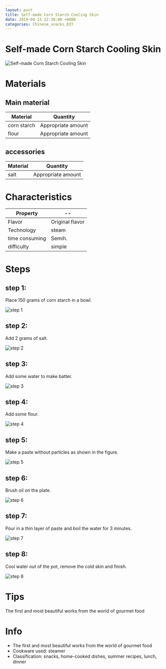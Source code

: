 ```yaml
---
layout: post
title: Self-made Corn Starch Cooling Skin
date: 2019-04-15 22:30:00 +0800
categories: Chinese_snacks_DIY
---
```


# Self-made Corn Starch Cooling Skin

![Self-made Corn Starch Cooling Skin]({{site.baseurl}}/img/407958/407958.jpg)

# Materials


## Main material

Material|Quantity
--|--
corn starch|Appropriate amount
flour|Appropriate amount

## accessories

Material|Quantity
--|--
salt|Appropriate amount

# Characteristics

Property|--
--|--
Flavor|Original flavor
Technology|steam
time consuming|Semih.
difficulty|simple

# Steps

## step 1:

Place 150 grams of corn starch in a bowl.

![step 1]({{site.baseurl}}/img/407958/1.jpg)

## step 2:

Add 2 grams of salt.

![step 2]({{site.baseurl}}/img/407958/2.jpg)

## step 3:

Add some water to make batter.

![step 3]({{site.baseurl}}/img/407958/3.jpg)

## step 4:

Add some flour.

![step 4]({{site.baseurl}}/img/407958/4.jpg)

## step 5:

Make a paste without particles as shown in the figure.

![step 5]({{site.baseurl}}/img/407958/5.jpg)

## step 6:

Brush oil on the plate.

![step 6]({{site.baseurl}}/img/407958/6.jpg)

## step 7:

Pour in a thin layer of paste and boil the water for 3 minutes.

![step 7]({{site.baseurl}}/img/407958/7.jpg)

## step 8:

Cool water out of the pot, remove the cold skin and finish.

![step 8]({{site.baseurl}}/img/407958/8.jpg)

# Tips

The first and most beautiful works from the world of gourmet food

# Info

- The first and most beautiful works from the world of gourmet food
- Cookware used: steamer
- Classification: snacks, home-cooked dishes, summer recipes, lunch, dinner
